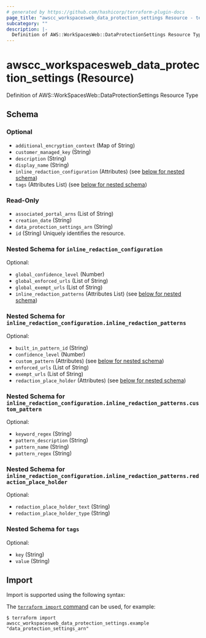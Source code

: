 ```yaml
---
# generated by https://github.com/hashicorp/terraform-plugin-docs
page_title: "awscc_workspacesweb_data_protection_settings Resource - terraform-provider-awscc"
subcategory: ""
description: |-
  Definition of AWS::WorkSpacesWeb::DataProtectionSettings Resource Type
---
```


# awscc_workspacesweb_data_protection_settings (Resource)

Definition of AWS::WorkSpacesWeb::DataProtectionSettings Resource Type



<!-- schema generated by tfplugindocs -->
## Schema

### Optional

- `additional_encryption_context` (Map of String)
- `customer_managed_key` (String)
- `description` (String)
- `display_name` (String)
- `inline_redaction_configuration` (Attributes) (see [below for nested schema](#nestedatt--inline_redaction_configuration))
- `tags` (Attributes List) (see [below for nested schema](#nestedatt--tags))

### Read-Only

- `associated_portal_arns` (List of String)
- `creation_date` (String)
- `data_protection_settings_arn` (String)
- `id` (String) Uniquely identifies the resource.

<a id="nestedatt--inline_redaction_configuration"></a>
### Nested Schema for `inline_redaction_configuration`

Optional:

- `global_confidence_level` (Number)
- `global_enforced_urls` (List of String)
- `global_exempt_urls` (List of String)
- `inline_redaction_patterns` (Attributes List) (see [below for nested schema](#nestedatt--inline_redaction_configuration--inline_redaction_patterns))

<a id="nestedatt--inline_redaction_configuration--inline_redaction_patterns"></a>
### Nested Schema for `inline_redaction_configuration.inline_redaction_patterns`

Optional:

- `built_in_pattern_id` (String)
- `confidence_level` (Number)
- `custom_pattern` (Attributes) (see [below for nested schema](#nestedatt--inline_redaction_configuration--inline_redaction_patterns--custom_pattern))
- `enforced_urls` (List of String)
- `exempt_urls` (List of String)
- `redaction_place_holder` (Attributes) (see [below for nested schema](#nestedatt--inline_redaction_configuration--inline_redaction_patterns--redaction_place_holder))

<a id="nestedatt--inline_redaction_configuration--inline_redaction_patterns--custom_pattern"></a>
### Nested Schema for `inline_redaction_configuration.inline_redaction_patterns.custom_pattern`

Optional:

- `keyword_regex` (String)
- `pattern_description` (String)
- `pattern_name` (String)
- `pattern_regex` (String)


<a id="nestedatt--inline_redaction_configuration--inline_redaction_patterns--redaction_place_holder"></a>
### Nested Schema for `inline_redaction_configuration.inline_redaction_patterns.redaction_place_holder`

Optional:

- `redaction_place_holder_text` (String)
- `redaction_place_holder_type` (String)




<a id="nestedatt--tags"></a>
### Nested Schema for `tags`

Optional:

- `key` (String)
- `value` (String)

## Import

Import is supported using the following syntax:

The [`terraform import` command](https://developer.hashicorp.com/terraform/cli/commands/import) can be used, for example:

```shell
$ terraform import awscc_workspacesweb_data_protection_settings.example "data_protection_settings_arn"
```
